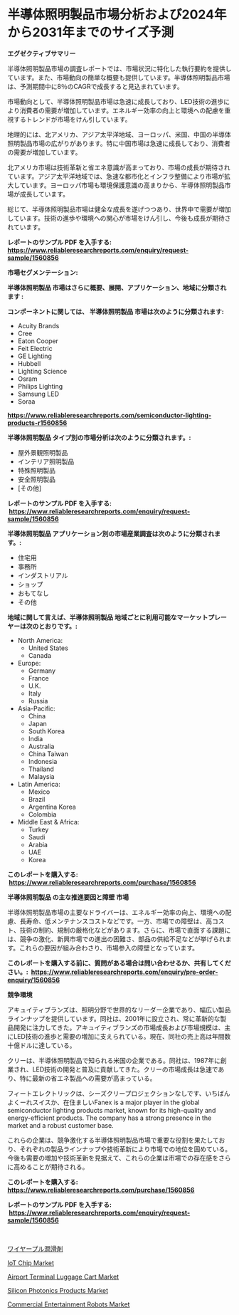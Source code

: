 <p><h1>半導体照明製品市場分析および2024年から2031年までのサイズ予測</h1></p><p><strong>エグゼクティブサマリー</strong></p>
<p><p>半導体照明製品市場の調査レポートでは、市場状況に特化した執行要約を提供しています。また、市場動向の簡単な概要も提供しています。半導体照明製品市場は、予測期間中に8％のCAGRで成長すると見込まれています。</p><p>市場動向として、半導体照明製品市場は急速に成長しており、LED技術の進歩により消費者の需要が増加しています。エネルギー効率の向上と環境への配慮を重視するトレンドが市場をけん引しています。</p><p>地理的には、北アメリカ、アジア太平洋地域、ヨーロッパ、米国、中国の半導体照明製品市場の広がりがあります。特に中国市場は急速に成長しており、消費者の需要が増加しています。</p><p>北アメリカ市場は技術革新と省エネ意識が高まっており、市場の成長が期待されています。アジア太平洋地域では、急速な都市化とインフラ整備により市場が拡大しています。ヨーロッパ市場も環境保護意識の高まりから、半導体照明製品市場が成長しています。</p><p>総じて、半導体照明製品市場は健全な成長を遂げつつあり、世界中で需要が増加しています。技術の進歩や環境への関心が市場をけん引し、今後も成長が期待されています。</p></p>
<p><strong>レポートのサンプル PDF を入手する: <a href="https://www.reliableresearchreports.com/enquiry/request-sample/1560856">https://www.reliableresearchreports.com/enquiry/request-sample/1560856</a></strong></p>
<p><strong>市場セグメンテーション:</strong></p>
<p><strong> 半導体照明製品 市場はさらに概要、展開、アプリケーション、地域に分類されます :</strong></p>
<p><strong>コンポーネントに関しては、 半導体照明製品 市場は次のように分類されます: &nbsp;</strong></p>
<p><ul><li>Acuity Brands</li><li>Cree</li><li>Eaton Cooper</li><li>Feit Electric</li><li>GE Lighting</li><li>Hubbell</li><li>Lighting Science</li><li>Osram</li><li>Philips Lighting</li><li>Samsung LED</li><li>Soraa</li></ul></p>
<p><strong><a href="https://www.reliableresearchreports.com/semiconductor-lighting-products-r1560856">https://www.reliableresearchreports.com/semiconductor-lighting-products-r1560856</a></strong></p>
<p><strong> 半導体照明製品 タイプ別の市場分析は次のように分類されます。:</strong></p>
<p><ul><li>屋外景観照明製品</li><li>インテリア照明製品</li><li>特殊照明製品</li><li>安全照明製品</li><li>[その他]</li></ul></p>
<p><strong>レポートのサンプル PDF を入手する: &nbsp;<a href="https://www.reliableresearchreports.com/enquiry/request-sample/1560856">https://www.reliableresearchreports.com/enquiry/request-sample/1560856</a></strong></p>
<p><strong> 半導体照明製品 アプリケーション別の市場産業調査は次のように分類されます。:</strong></p>
<p><ul><li>住宅用</li><li>事務所</li><li>インダストリアル</li><li>ショップ</li><li>おもてなし</li><li>その他</li></ul></p>
<p><strong>地域に関して言えば、半導体照明製品 地域ごとに利用可能なマーケットプレーヤーは次のとおりです。:</strong></p>
<p><ul>
    <li>
        North America:
        <ul>
            <li>United States</li>
            <li>Canada</li>
        </ul>
    </li>
    <li>
        Europe:
        <ul>
            <li>Germany</li>
            <li>France</li>
            <li>U.K.</li>
            <li>Italy</li>
            <li>Russia</li>
        </ul>
    </li>
    <li>
        Asia-Pacific:
        <ul>
            <li>China</li>
            <li>Japan</li>
            <li>South Korea</li>
            <li>India</li>
            <li>Australia</li>
            <li>China Taiwan</li>
            <li>Indonesia</li>
            <li>Thailand</li>
            <li>Malaysia</li>
        </ul>
    </li>
    <li>
        Latin America:
        <ul>
            <li>Mexico</li>
            <li>Brazil</li>
            <li>Argentina Korea</li>
            <li>Colombia</li>
        </ul>
    </li>
    <li>
        Middle East & Africa:
        <ul>
            <li>Turkey</li>
            <li>Saudi</li>
            <li>Arabia</li>
            <li>UAE</li>
            <li>Korea</li>
        </ul>
    </li>
    </ul></p>
<p><strong>このレポートを購入する: &nbsp;<a href="https://www.reliableresearchreports.com/purchase/1560856">https://www.reliableresearchreports.com/purchase/1560856</a></strong></p>
<p><strong>半導体照明製品 の主な推進要因と障壁 市場</strong></p>
<p><p>半導体照明製品市場の主要なドライバーは、エネルギー効率の向上、環境への配慮、長寿命、低メンテナンスコストなどです。一方、市場での障壁は、高コスト、技術の制約、規制の厳格化などがあります。さらに、市場で直面する課題には、競争の激化、新興市場での進出の困難さ、部品の供給不足などが挙げられます。これらの要因が組み合わさり、市場参入の障壁となっています。</p></p>
<p><strong>このレポートを購入する前に、質問がある場合は問い合わせるか、共有してください。:&nbsp; <a href="https://www.reliableresearchreports.com/enquiry/pre-order-enquiry/1560856">https://www.reliableresearchreports.com/enquiry/pre-order-enquiry/1560856</a></strong></p>
<p><strong>競争環境</strong></p>
<p><p>アキュイティブランズは、照明分野で世界的なリーダー企業であり、幅広い製品ラインナップを提供しています。同社は、2001年に設立され、常に革新的な製品開発に注力してきた。アキュイティブランズの市場成長および市場規模は、主にLED技術の進歩と需要の増加に支えられている。現在、同社の売上高は年間数十億ドルに達している。</p><p>クリーは、半導体照明製品で知られる米国の企業である。同社は、1987年に創業され、LED技術の開発と普及に貢献してきた。クリーの市場成長は急速であり、特に最新の省エネ製品への需要が高まっている。</p><p>フィートエレクトリックは、シーズクリープロジェクションなしです、いちばんよくーれスイスか、在住ましいFanex is a major player in the global semiconductor lighting products market, known for its high-quality and energy-efficient products. The company has a strong presence in the market and a robust customer base.</p><p>これらの企業は、競争激化する半導体照明製品市場で重要な役割を果たしており、それぞれの製品ラインナップや技術革新により市場での地位を固めている。今後も需要の増加や技術革新を見据えて、これらの企業は市場での存在感をさらに高めることが期待される。</p></p>
<p><strong>このレポートを購入する: &nbsp; <a href="https://www.reliableresearchreports.com/purchase/1560856">https://www.reliableresearchreports.com/purchase/1560856</a></strong></p>
<p><strong>レポートのサンプル PDF を入手する: &nbsp;<a href="https://www.reliableresearchreports.com/enquiry/request-sample/1560856">https://www.reliableresearchreports.com/enquiry/request-sample/1560856</a></strong><strong></strong></p>
<p>&nbsp;</p>
<p><p><a href="https://github.com/JerelSchulit20231/Market-Research-Report-List-1/blob/main/744424488814.md">ワイヤープル潤滑剤</a></p><p><a href="https://issuu.com/reportprime-2/docs/iot-chip-market-size-2030.pptx">IoT Chip Market</a></p><p><a href="https://github.com/susanjprice2023/Market-Research-Report-List-1/blob/main/airport-terminal-luggage-cart-market.md">Airport Terminal Luggage Cart Market</a></p><p><a href="https://issuu.com/reportprime-2/docs/silicon-photonics-products-market-size-2030.pptx">Silicon Photonics Products Market</a></p><p><a href="https://github.com/ElmoRunolfsson2023/Market-Research-Report-List-1/blob/main/commercial-entertainment-robots-market.md">Commercial Entertainment Robots Market</a></p></p>